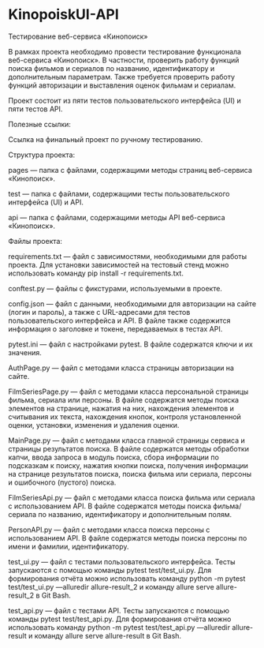 # KinopoiskUI-API
Тестирование веб-сервиса «Кинопоиск»

В рамках проекта необходимо провести тестирование функционала веб-сервиса «Кинопоиск». В частности, проверить работу функций поиска фильмов и сериалов по названию, идентификатору и дополнительным параметрам. Также требуется проверить работу функций авторизации и выставления оценок фильмам и сериалам.

Проект состоит из пяти тестов пользовательского интерфейса (UI) и пяти тестов API.

Полезные ссылки:

Ссылка на финальный проект по ручному тестированию.

Структура проекта:

pages — папка с файлами, содержащими методы страниц веб-сервиса «Кинопоиск».

test — папка с файлами, содержащими тесты пользовательского интерфейса (UI) и API.

api — папка с файлами, содержащими методы API веб-сервиса «Кинопоиск».

Файлы проекта:

requirements.txt — файл с зависимостями, необходимыми для работы проекта. Для установки зависимостей на тестовый стенд можно использовать команду pip install -r requirements.txt.

conftest.py — файлы с фикстурами, используемыми в проекте.

config.json — файл с данными, необходимыми для авторизации на сайте (логин и пароль), а также с URL-адресами для тестов пользовательского интерфейса и API. В файле также содержится информация о заголовке и токене, передаваемых в тестах API.

pytest.ini — файл с настройками pytest. В файле содержатся ключи и их значения.

AuthPage.py — файл с методами класса страницы авторизации на сайте.

FilmSeriesPage.py — файл с методами класса персональной страницы фильма, сериала или персоны. В файле содержатся методы поиска элементов на странице, нажатия на них, нахождения элементов и считывания их текста, нахождения кнопок, контроля установленной оценки, установки, изменения и удаления оценки.

MainPage.py — файл с методами класса главной страницы сервиса и страницы результатов поиска. В файле содержатся методы обработки капчи, ввода запроса в модуль поиска, сбора информации по подсказкам к поиску, нажатия кнопки поиска, получения информации на странице результатов поиска, поиска фильма или сериала, персоны и ошибочного (пустого) поиска.

FilmSeriesApi.py — файл с методами класса поиска фильма или сериала с использованием API. В файле содержатся методы поиска фильма/сериала по названию, идентификатору и дополнительным полям.

PersonAPI.py — файл с методами класса поиска персоны с использованием API. В файле содержатся методы поиска персоны по имени и фамилии, идентификатору.

test_ui.py — файл с тестами пользовательского интерфейса. Тесты запускаются с помощью команды pytest test/test_ui.py. Для формирования отчёта можно использовать команду python -m pytest test/test_ui.py —alluredir allure-result_2 и команду allure serve allure-result_2 в Git Bash.

test_api.py — файл с тестами API. Тесты запускаются с помощью команды pytest test/test_api.py. Для формирования отчёта можно использовать команду python -m pytest test/test_api.py —alluredir allure-result и команду allure serve allure-result в Git Bash.
